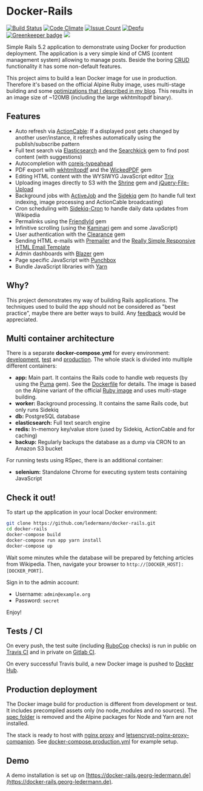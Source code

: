 # Docker-Rails

[![Build Status](https://travis-ci.org/ledermann/docker-rails.svg?branch=master)](https://travis-ci.org/ledermann/docker-rails)
[![Code Climate](https://codeclimate.com/github/ledermann/docker-rails/badges/gpa.svg)](https://codeclimate.com/github/ledermann/docker-rails)
[![Issue Count](https://codeclimate.com/github/ledermann/docker-rails/badges/issue_count.svg)](https://codeclimate.com/github/ledermann/docker-rails)
[![Depfu](https://badges.depfu.com/badges/2f883bd05b4dca8448484ff9289ea15f/overview.svg)](https://depfu.com/github/ledermann/docker-rails)
[![Greenkeeper badge](https://badges.greenkeeper.io/ledermann/docker-rails.svg)](https://greenkeeper.io/)
[![](https://images.microbadger.com/badges/image/ledermann/docker-rails.svg)](https://microbadger.com/images/ledermann/docker-rails)

Simple Rails 5.2 application to demonstrate using Docker for production deployment. The application is a very simple kind of CMS (content management system) allowing to manage posts. Beside the boring [CRUD](https://en.wikipedia.org/wiki/Create,_read,_update_and_delete) functionality it has some non-default features.

This project aims to build a lean Docker image for use in production. Therefore it's based on the official Alpine Ruby image, uses multi-stage building and some [optimizations that I described in my blog](https://www.georg-ledermann.de/blog/2018/04/19/dockerize-rails-the-lean-way/). This results in an image size of ~120MB (including the large wkhtmltopdf binary).


## Features

- Auto refresh via [ActionCable](https://github.com/rails/rails/tree/master/actioncable): If a displayed post gets changed by another user/instance, it refreshes automatically using the publish/subscribe pattern
- Full text search via [Elasticsearch](https://www.elastic.co/products/elasticsearch) and the [Searchkick](https://github.com/ankane/searchkick) gem to find post content (with suggestions)
- Autocompletion with [corejs-typeahead](https://github.com/corejavascript/typeahead.js)
- PDF export with [wkhtmltopdf](http://wkhtmltopdf.org/) and the [WickedPDF](https://github.com/mileszs/wicked_pdf) gem
- Editing HTML content with the WYSIWYG JavaScript editor [Trix](https://github.com/basecamp/trix)
- Uploading images directly to S3 with the [Shrine](https://github.com/janko-m/shrine) gem and [jQuery-File-Upload](https://github.com/blueimp/jQuery-File-Upload)
- Background jobs with [ActiveJob](https://github.com/rails/rails/tree/master/activejob) and the [Sidekiq](http://sidekiq.org/) gem (to handle full text indexing, image processing and ActionCable broadcasting)
- Cron scheduling with [Sidekiq-Cron](https://github.com/ondrejbartas/sidekiq-cron) to handle daily data updates from Wikipedia
- Permalinks using the [FriendlyId](https://github.com/norman/friendly_id) gem
- Infinitive scrolling (using the [Kaminari](https://github.com/kaminari/kaminari) gem and some JavaScript)
- User authentication with the [Clearance](https://github.com/thoughtbot/clearance/) gem
- Sending HTML e-mails with [Premailer](https://github.com/fphilipe/premailer-rails) and the [Really Simple Responsive HTML Email Template](https://github.com/leemunroe/responsive-html-email-template)
- Admin dashboards with [Blazer](https://github.com/ankane/blazer) gem
- Page specific JavaScript with [Punchbox](https://github.com/kieraneglin/punchbox)
- Bundle JavaScript libraries with [Yarn](https://yarnpkg.com)


## Why?

This project demonstrates my way of building Rails applications. The techniques used to build the app should not be considered as "best practice", maybe there are better ways to build. Any [feedback](https://github.com/ledermann/docker-rails/issues/new) would be appreciated.


## Multi container architecture

There is a separate **docker-compose.yml** for every environment: [development](docker-compose.yml), [test](docker-compose.test.yml) and [production](docker-compose.production.yml). The whole stack is divided into multiple different containers:

- **app:** Main part. It contains the Rails code to handle web requests (by using the [Puma](https://github.com/puma/puma) gem). See the [Dockerfile](/Dockerfile) for details. The image is based on the Alpine variant of the official [Ruby image](https://hub.docker.com/_/ruby/) and uses multi-stage building.
- **worker:** Background processing. It contains the same Rails code, but only runs Sidekiq
- **db:** PostgreSQL database
- **elasticsearch:** Full text search engine
- **redis:** In-memory key/value store (used by Sidekiq, ActionCable and for caching)
- **backup:** Regularly backups the database as a dump via CRON to an Amazon S3 bucket

For running tests using RSpec, there is an additional container:

- **selenium:** Standalone Chrome for executing system tests containing JavaScript

## Check it out!

To start up the application in your local Docker environment:

```bash
git clone https://github.com/ledermann/docker-rails.git
cd docker-rails
docker-compose build
docker-compose run app yarn install
docker-compose up
```

Wait some minutes while the database will be prepared by fetching articles from Wikipedia. Then,
navigate your browser to `http://[DOCKER_HOST]:[DOCKER_PORT]`.

Sign in to the admin account:

* Username: `admin@example.org`
* Password: `secret`

Enjoy!


## Tests / CI

On every push, the test suite (including [RuboCop](https://github.com/bbatsov/rubocop) checks) is run in public on [Travis CI](https://travis-ci.org/ledermann/docker-rails/builds) and in private on [Gitlab CI](https://about.gitlab.com/gitlab-ci/).

On every successful Travis build, a new Docker image is pushed to [Docker Hub](https://hub.docker.com/r/ledermann/docker-rails/).


## Production deployment

The Docker image build for production is different from development or test. It includes precompiled assets only (no node_modules and no sources). The [spec folder](/spec) is removed and the Alpine packages for Node and Yarn are not installed.

The stack is ready to host with [nginx proxy](https://github.com/jwilder/nginx-proxy) and [letsencrypt-nginx-proxy-companion](https://github.com/JrCs/docker-letsencrypt-nginx-proxy-companion). See [docker-compose.production.yml](/docker-compose.production.yml) for example setup.


## Demo

A demo installation is set up on [https://docker-rails.georg-ledermann.de](https://docker-rails.georg-ledermann.de).
